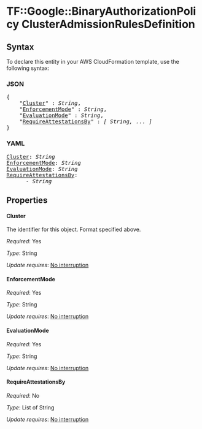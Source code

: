 # TF::Google::BinaryAuthorizationPolicy ClusterAdmissionRulesDefinition

## Syntax

To declare this entity in your AWS CloudFormation template, use the following syntax:

### JSON

<pre>
{
    "<a href="#cluster" title="Cluster">Cluster</a>" : <i>String</i>,
    "<a href="#enforcementmode" title="EnforcementMode">EnforcementMode</a>" : <i>String</i>,
    "<a href="#evaluationmode" title="EvaluationMode">EvaluationMode</a>" : <i>String</i>,
    "<a href="#requireattestationsby" title="RequireAttestationsBy">RequireAttestationsBy</a>" : <i>[ String, ... ]</i>
}
</pre>

### YAML

<pre>
<a href="#cluster" title="Cluster">Cluster</a>: <i>String</i>
<a href="#enforcementmode" title="EnforcementMode">EnforcementMode</a>: <i>String</i>
<a href="#evaluationmode" title="EvaluationMode">EvaluationMode</a>: <i>String</i>
<a href="#requireattestationsby" title="RequireAttestationsBy">RequireAttestationsBy</a>: <i>
      - String</i>
</pre>

## Properties

#### Cluster

The identifier for this object. Format specified above.

_Required_: Yes

_Type_: String

_Update requires_: [No interruption](https://docs.aws.amazon.com/AWSCloudFormation/latest/UserGuide/using-cfn-updating-stacks-update-behaviors.html#update-no-interrupt)

#### EnforcementMode

_Required_: Yes

_Type_: String

_Update requires_: [No interruption](https://docs.aws.amazon.com/AWSCloudFormation/latest/UserGuide/using-cfn-updating-stacks-update-behaviors.html#update-no-interrupt)

#### EvaluationMode

_Required_: Yes

_Type_: String

_Update requires_: [No interruption](https://docs.aws.amazon.com/AWSCloudFormation/latest/UserGuide/using-cfn-updating-stacks-update-behaviors.html#update-no-interrupt)

#### RequireAttestationsBy

_Required_: No

_Type_: List of String

_Update requires_: [No interruption](https://docs.aws.amazon.com/AWSCloudFormation/latest/UserGuide/using-cfn-updating-stacks-update-behaviors.html#update-no-interrupt)

